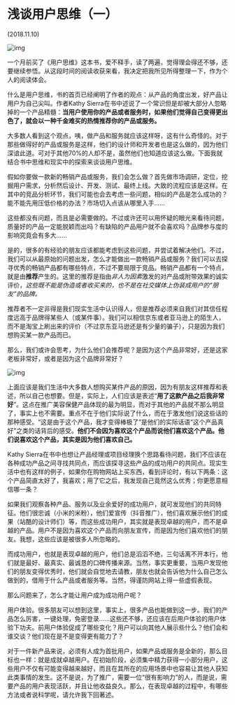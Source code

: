 # 浅谈用户思维（一）

(2018.11.10)

![img](https://upload-images.jianshu.io/upload_images/4199038-a0a42bca14b356d1.png?imageMogr2/auto-orient/strip%7CimageView2/2/w/1240)

一个月前买了《用户思维》这本书，爱不释手，读了两遍，觉得理会得还不够，还要继续参悟。从这段时间的阅读收获来看，我决定把我所见所得整理一下，作为个人的阅读体会。

什么是用户思维，书的首页已经阐明了作者的观点：从产品的角度出发，好产品让用户为自己尖叫。作者Kathy Sierra在书中述说了一个常识但是却被大部分人忽略掉的一个产品精髓：**当用户使用你的产品或者服务时，如果他们觉得自己变得更出色了，就会以一种千金难买的热情推荐你的产品或服务。**

大多数人看到这个观点，咦，做产品和服务就应该这样呀，这有什么奇怪的。对于那些做得好的产品或服务是这样，他们的设计师和开发者也是这么做的，因为他们深谙此道。可对于其他70%的人却不是，虽然他们也知道应该这么做。下面我就结合书中思维和现实中的探索来谈谈用户思维。

假如你要做一款新的畅销产品或服务，我们会怎么做？首先做市场调研，定位，挖掘用户需求，分析然后设计、开发、测试、最终上线。大致的流程应该是这样。在其中的竞品分析环节，我们可能也会去考虑一些问题，相似的产品是怎么成功的？能不能先用压低价格的办法？市场切入点该从哪里入手......

这些都没有问题，而且是必需要做的。不过或许还可以用怀疑的眼光来看待问题，质量好的产品一定能脱颖而出吗？有缺陷的产品用户就不会喜欢吗？品牌参与度的影响究竟会有多大......

是的，很多的有经验的朋友应该都能考虑到这些问题，并尝试着解决他们。不过，我们可以从最原始的问题出发，怎么才能做出一款畅销产品或服务？我们可以去探寻优秀的畅销产品都有哪些特点，不过不要局限于竞品。畅销产品都有一个特点，就是由**推荐**产生的。这里的推荐是指由*非人为因素*激发的对产品或附带效果的诚实评价，*这些既不能是伪造或者收买来的，也不是在社交媒体上伪装成用户的“朋友”的品牌。*

推荐者不一定非得是我们现实生活中认识得人，但是推荐必须来自我们对其信任程度远高于品牌得某些人（或某件事）。我们可以相信京东或者亚马逊上的陌生人，而不是淘宝上刷出来的评价（不过京东亚马逊还是有少量的骗子），只是因为我们想购买某一款产品而已。

那么，我们或许会思考，为什么他们会推荐呢？是因为这个产品非常好，还是这家老板非常好，或者是因为这个品牌非常好？



![img](https://upload-images.jianshu.io/upload_images/4199038-20bef89d280b2986.jpg?imageMogr2/auto-orient/strip%7CimageView2/2/w/1240)

上面应该是我们生活中大多数人想购买某件产品的原因，因为有朋友这样推荐和表述，所以自己也想要。但是，实际上，人们应该是表述“**用了这款产品之后我非常好**”。这点在推广美容保健产品体现的最为明显，而对于其他的产品就不那么明显了，事实上也不需要。重点不在于他们实际说了什么，而在于激发他们说这些话的那种感受。“这是由于这个产品，我才变得棒极了”是他们的实际话语“这个产品真好”之类的话背后的感受。**他们不会因为喜欢这个产品而说他们喜欢这个产品。他们说喜欢这个产品，其实是因为他们喜欢自己。**

Kathy Sierra在书中也想让产品经理或项目经理换个思路看待问题，我们不应该在各种成功产品之间寻找共同点，而应该探寻这些产品的成功用户的共同点。现实生活中也有这样的例子，如果你在购物网站上买东西，看到评论时，有以下两条：这个产品简直太好了，我喜欢；用了它之后，我发现自己竟然这么优秀；你更愿意相信哪一条？

如果我们观察各种产品、服务以及业余爱好的成功用户，就可发现他们的共同特征。他们很忠诚（小米的米粉），他们爱宣传（抖音推广），他们喜欢展示他们的成果（站酷的设计师们）等，而这些成功用户，其实就是表现卓越的用户，而不是卓越的产品。用户不是因为喜欢这个产品而向朋友宣传，而是因为他们喜欢他们的朋友。我想，这些应该是被很多人所忽略的。

而成功用户，也就是表现卓越的用户，他们总是滔滔不绝，三句话离不开本行，他们就是最好、最真实、最诚恳的口碑传播来源。当然，事实更重要，当用户发现他们的朋友变得优秀时，他们就会自觉地去请教，朋友也就会告诉他为什么自己怎么做到的，借用于什么产品或者服务等。当然，得谨防网站上得一些虚假表现。

那么问题来了，怎么才能让用户成为成功用户呢？

用户体验。很多朋友可以想到这里，事实上，很多产品也能做到这一步。我们的产品怎么厉害，一键处理，免密登录......这些还不够，还应该在后用户体验的用户体验下功夫。前用户体验促成了哪些变化？用户可以向其他人展示些什么？他们会和谁交谈？他们现在是不是变得更有能力了？

对于一件新产品来说，必须有人成为首批用户，如果产品或服务是全新的，那么目标也一样：就是成就卓越用户。在初始阶段，必须集中精力获得一小部分用户，这些用户不仅有可能变得越来越好，而且在其所在的应用场景中也容易让其他人获知此类事情的发生。这不是说，为了推广，需要一位“很有影响力”的人，而是说，需要产品的用户表现活跃，并且让他收益良久。那么，在表现卓越的过程中，有哪些方法或者说科学呢，请允许我下回著述。
